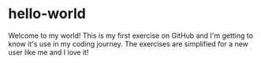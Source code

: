 # hello-world
Welcome to my world!
This is my first exercise on GitHub and I'm getting to know it's use in my coding journey. 
The exercises are simplified for a new user like me and I love it!
